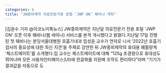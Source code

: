 ```yaml
---
categories: b
title: "JW중외제약 의료전문가용 포털 ‘JWP ON’ 웨비나 개최"
---
```

[김윤수 기자 @이코노미톡뉴스] JW중외제약은 지난달 의료전문가 전용 포털 ‘JWP ON’ 오픈 이후 웨비나(웹 세미나) 서비스를 본격 개시했다고 밝혔다.지난달 17일 진행된 첫 웨비나는 분당서울대병원 호흡기내과 임성윤 교수가 연자로 나서 ‘2022년 호흡기 검사의 중요성에 대한 최신 지견’을 주제로 강연한 뒤 JW중외제약의 휴대용 폐활량계 ‘체스트메이트’를 소개했다.임 교수는 체스트메이트에 대해 “125g 초경량으로 휴대성도 뛰어나며 모든 사용자인터페이스(UI)에 한글화를 지원해 조작도 편리하다”라며 “기기가 결과값을 자동으로 도